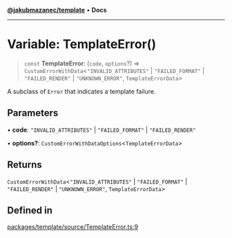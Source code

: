 [**@jakubmazanec/template**](../README.md) • **Docs**

---

# Variable: TemplateError()

> `const` **TemplateError**: (`code`, `options`?) => `CustomErrorWithData`\<`"INVALID_ATTRIBUTES"`
> \| `"FAILED_FORMAT"` \| `"FAILED_RENDER"` \| `"UNKNOWN_ERROR"`, `TemplateErrorData`\>

A subclass of `Error` that indicates a template failure.

## Parameters

• **code**: `"INVALID_ATTRIBUTES"` \| `"FAILED_FORMAT"` \| `"FAILED_RENDER"`

• **options?**: `CustomErrorWithDataOptions`\<`TemplateErrorData`\>

## Returns

`CustomErrorWithData`\<`"INVALID_ATTRIBUTES"` \| `"FAILED_FORMAT"` \| `"FAILED_RENDER"` \|
`"UNKNOWN_ERROR"`, `TemplateErrorData`\>

## Defined in

[packages/template/source/TemplateError.ts:9](https://github.com/jakubmazanec/tools/blob/d628f137f5fc7b1bea261e1e59d468d8339ed884/packages/template/source/TemplateError.ts#L9)

